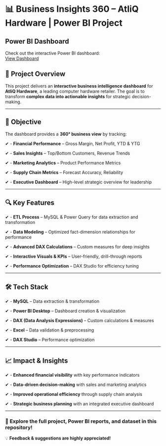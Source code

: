# 📊 Business Insights 360 – AtliQ Hardware | Power BI Project  

## Power BI Dashboard

Check out the interactive Power BI dashboard:  
[View Dashboard](https://app.powerbi.com/links/BimziP6GM6?ctid=c6e549b3-5f45-4032-aae9-d4244dc5b2c4&pbi_source=linkShare)


## 📌 Project Overview  
This project delivers an **interactive business intelligence dashboard** for **AtliQ Hardware**, a leading computer hardware retailer. The goal is to transform **complex data into actionable insights** for strategic decision-making.  

---  

## 🎯 Objective  
The dashboard provides a **360° business view** by tracking:  

✔ - **Financial Performance** – Gross Margin, Net Profit, YTD & YTG  

✔ - **Sales Insights** – Top/Bottom Customers, Revenue Trends  

✔ - **Marketing Analytics** – Product Performance Metrics  

✔ - **Supply Chain Metrics** – Forecast Accuracy, Reliability  

✔ - **Executive Dashboard** – High-level strategic overview for leadership  

---  

## 🔍 Key Features  

✔ - **ETL Process** – MySQL & Power Query for data extraction and transformation  

✔ - **Data Modeling** – Optimized fact-dimension relationships for performance  

✔ - **Advanced DAX Calculations** – Custom measures for deep insights  

✔ - **Interactive Visuals & KPIs** – User-friendly, drill-through reports  

✔ - **Performance Optimization** – DAX Studio for efficiency tuning  

---  

## 🛠 Tech Stack  

✔ - **MySQL** – Data extraction & transformation  

✔ - **Power BI Desktop** – Dashboard creation & visualization  

✔ - **DAX (Data Analysis Expressions)** – Custom calculations & measures  

✔ - **Excel** – Data validation & preprocessing  

✔ - **DAX Studio** – Performance optimization  

---  

## 📈 Impact & Insights  

✔ - **Enhanced financial visibility** with key performance indicators  

✔ - **Data-driven decision-making** with sales and marketing analytics  

✔ - **Improved operational efficiency** through supply chain analysis  

✔ - **Strategic business planning** with an integrated executive dashboard  

---  

### 🚀 **Explore the full project, Power BI reports, and dataset in this repository!**  

💡 **Feedback & suggestions are highly appreciated!**  
